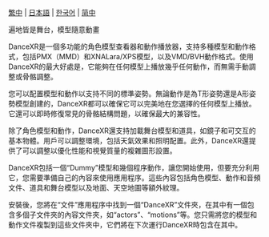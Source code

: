 [繁中](/tw/dancexr/listing/appstore) | [日本語](/jp/dancexr/listing/appstore) | [한국어](/kr/dancexr/listing/appstore) | [简中](/zh/dancexr/listing/appstore)

遍地皆是舞台，模型隨意動畫

DanceXR是一個多功能的角色模型查看器和動作播放器，支持多種模型和動作格式，包括PMX（MMD）和XNALara/XPS模型，以及VMD/BVH動作格式。使用DanceXR的最大好處是，它能夠在任何模型上播放幾乎任何動作，而無需手動調整或骨骼調整。

您可以配置模型和動作以支持不同的標準姿勢。無論動作是為T形姿勢還是A形姿勢模型創建的，DanceXR都可以確保它可以完美地在您選擇的任何模型上播放。它還可以即時修復常見的骨骼結構問題，以確保最大的兼容性。

除了角色模型和動作，DanceXR還支持加載舞台模型和道具，如鏡子和可交互的基本物體。用戶可以調整環境，包括天氣效果和照明配置。此外，DanceXR還提供了可以調整以優化性能和視覺質量的複雜圖形設置。

DanceXR包括一個“Dummy”模型和幾個程序動作，讓您開始使用，但要充分利用它，您需要準備自己的內容來使用應用程序。這些內容包括角色模型、動作和音頻文件、道具和舞台模型以及地面、天空地圖等額外紋理。

安裝後，您將在“文件”應用程序中找到一個“DanceXR”文件夾，在其中有一個包含多個子文件夾的內容文件夾，如“actors”、“motions”等。您只需將您的模型和動作文件複製到這些文件夾中，它們將在下次運行DanceXR時包含在其中。